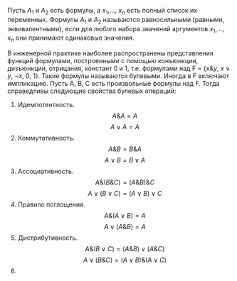 Пусть $A_1$ и $A_2$ есть формулы, а $x_1$,..., $x_n$ есть полный список их переменных. Формулы $A_1$ и $A_2$ называются равносильными (равными, эквивалентными), если для любого набора значений аргументов $x_1$,..., $x_n$ они принимают одинаковые значения.

В инженерной практике наиболее распространены представления функций формулами, построенными с помощью конъюнкции, дизъюнкции, отрицания, констант 0 и 1, т.е. формулами над F = {$x \& y$, $x \vee y$, $\neg x$, 0, 1}. Такие формулы называются булевыми. Иногда в F включают импликацию. Пусть A, B, C есть произвольные формулы над F. Тогда справедливы следующие свойства булевых операций:

1. Идемпотентность. $$A \& A = A$$ $$A \vee A = A$$
2. Коммутативность. $$A \& B = B \& A$$ $$A \vee B = B \vee A$$
3. Ассоциативность.  $$A \& (B \& C) = (A \& B) \& C$$ $$A \vee (B \vee C) = (A \vee B) \vee C$$
4. Правило поглощения. $$A \& (A \vee B) = A$$ $$A \vee (A \& B) = A$$
5. Дистрибутивность. $$A \& (B \vee C) = (A \& B) \vee (A \& C)$$ $$A \vee (B \& C) = (A \vee B) \& (A \vee C)$$
6. 